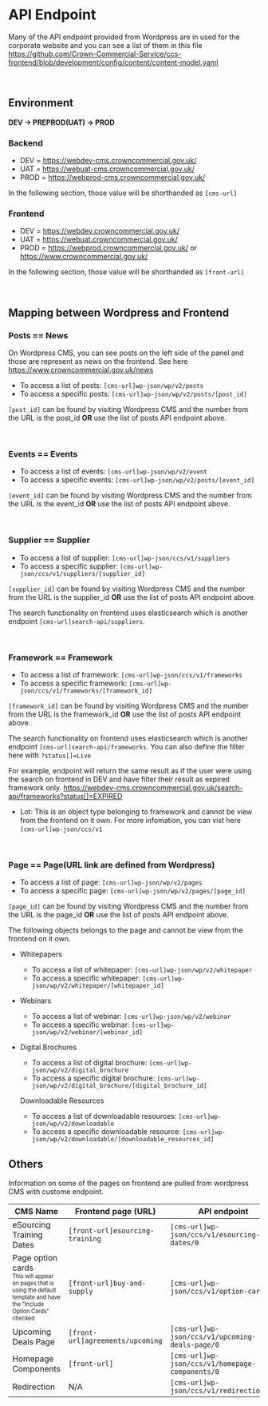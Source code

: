 # API Endpoint

Many of the API endpoint provided from Wordpress are in used for the corporate website and you can see a list of them in this file 
https://github.com/Crown-Commercial-Service/ccs-frontend/blob/development/config/content/content-model.yaml

<br />

## Environment 

**DEV -> PREPROD(UAT) -> PROD**

### Backend 
* DEV = https://webdev-cms.crowncommercial.gov.uk/
* UAT = https://webuat-cms.crowncommercial.gov.uk/
* PROD = https://webprod-cms.crowncommercial.gov.uk/

In the following section, those value will be shorthanded as `[cms-url]`

### Frontend 
* DEV = https://webdev.crowncommercial.gov.uk/
* UAT = https://webuat.crowncommercial.gov.uk/
* PROD = https://webprod.crowncommercial.gov.uk/ or https://www.crowncommercial.gov.uk/

In the following section, those value will be shorthanded as `[front-url]`

<br />

## Mapping between Wordpress and Frontend

### **Posts == News**
On Wordpress CMS, you can see posts on the left side of the panel and those are represent as news on the frontend. See here https://www.crowncommercial.gov.uk/news

* To access a list of posts: `[cms-url]wp-json/wp/v2/posts`
* To access a specific posts: `[cms-url]wp-json/wp/v2/posts/[post_id]`

`[post_id]` can be found by visiting Wordpress CMS and the number from the URL is the post_id **OR** use the list of posts API endpoint above.

<br />

### **Events == Events** 

* To access a list of events: `[cms-url]wp-json/wp/v2/event`
* To access a specific events: `[cms-url]wp-json/wp/v2/posts/[event_id]`

`[event_id]` can be found by visiting Wordpress CMS and the number from the URL is the event_id **OR** use the list of posts API endpoint above.

<br />

### **Supplier == Supplier** 

* To access a list of supplier: `[cms-url]wp-json/ccs/v1/suppliers`
* To access a specific supplier: `[cms-url]wp-json/ccs/v1/suppliers/[supplier_id]`

`[supplier_id]` can be found by visiting Wordpress CMS and the number from the URL is the supplier_id **OR** use the list of posts API endpoint above.

The search functionality on frontend uses elasticsearch which is another endpoint `[cms-url]search-api/suppliers`. 

<br />

### **Framework == Framework** 

* To access a list of framework: `[cms-url]wp-json/ccs/v1/frameworks`
* To access a specific framework: `[cms-url]wp-json/ccs/v1/frameworks/[framework_id]`

`[framework_id]` can be found by visiting Wordpress CMS and the number from the URL is the framework_id **OR** use the list of posts API endpoint above.

The search functionality on frontend uses elasticsearch which is another endpoint `[cms-url]search-api/frameworks`. You can also define the filter here with `?status[]=Live`

For example, endpoint will return the same result as if the user were using the search on frontend in DEV and have filter their result as expired framework only. https://webdev-cms.crowncommercial.gov.uk/search-api/frameworks?status[]=EXPIRED


* Lot: This is an object type belonging to framework and cannot be view from the frontend on it own.
For more infomation, you can vist here `[cms-url]wp-json/ccs/v1`

<br />

### **Page == Page(URL link are defined from Wordpress)**

* To access a list of page: `[cms-url]wp-json/wp/v2/pages`
* To access a specific page: `[cms-url]wp-json/wp/v2/pages/[page_id]`

`[page_id]` can be found by visiting Wordpress CMS and the number from the URL is the page_id **OR** use the list of posts API endpoint above.

The following objects belongs to the page and cannot be view from the frontend on it own.
* Whitepapers
    * To access a list of whitepaper: `[cms-url]wp-json/wp/v2/whitepaper`
    * To access a specific whitepaper: `[cms-url]wp-json/wp/v2/whitepaper/[whitepaper_id]`
* Webinars
    * To access a list of webinar: `[cms-url]wp-json/wp/v2/webinar`
    * To access a specific webinar: `[cms-url]wp-json/wp/v2/webinar/[webinar_id]`
* Digital Brochures
    * To access a list of digital brochure: `[cms-url]wp-json/wp/v2/digital_brochure`
    * To access a specific digital brochure: `[cms-url]wp-json/wp/v2/digital_brochure/[digital_brochure_id]`

    Downloadable Resources
    * To access a list of downloadable resources: `[cms-url]wp-json/wp/v2/downloadable`
    * To access a specific downloadable resource: `[cms-url]wp-json/wp/v2/downloadable/[downloadable_resources_id]`


## Others

Information on some of the pages on frontend are pulled from wordpress CMS with custome endpoint. 


CMS Name | Frontend page (URL)| API endpoint
--- | --- | ---
eSourcing Training Dates |  `[front-url]esourcing-training`   |   `[cms-url]wp-json/ccs/v1/esourcing-dates/0`
Page option cards<br /><sub><sup>This will appear on pages that is using the default template and have the "Include Option Cards" checked</sup></sub> |  `[front-url]buy-and-supply`       |   `[cms-url]wp-json/ccs/v1/option-cards/0`
Upcoming Deals Page      |  `[front-url]agreements/upcoming`  |   `[cms-url]wp-json/ccs/v1/upcoming-deals-page/0`
Homepage Components      |  `[front-url]`                     |   `[cms-url]wp-json/ccs/v1/homepage-components/0`
Redirection              |   N/A                              |   `[cms-url]wp-json/ccs/v1/redirections/0`